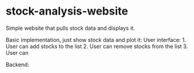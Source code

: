 # stock-analysis-website
Simple website that pulls stock data and displays it.

Basic implementation, just show stock data and plot it:
User interface:
    1. User can add stocks to the list
    2. User can remove stocks from the list
    3. User can 


Backend:

